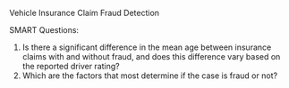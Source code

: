 Vehicle Insurance Claim Fraud Detection


SMART Questions:

1. Is there a significant difference in the mean age between insurance claims with and without fraud, and does this difference vary based on the reported driver rating?
2. Which are the factors that most determine if the case is fraud or not?
